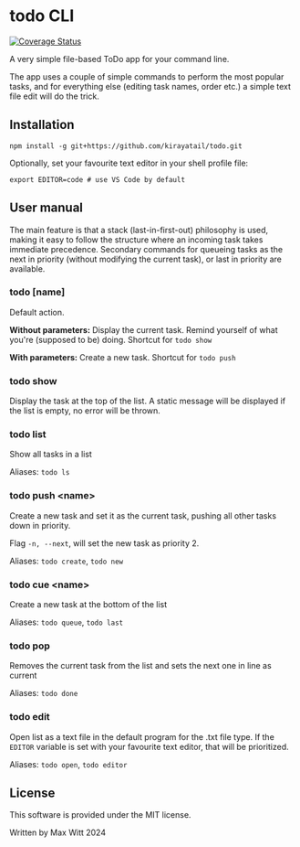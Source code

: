 # todo CLI

[![Coverage Status](https://coveralls.io/repos/github/kirayatail/todo/badge.svg?branch=main)](https://coveralls.io/github/kirayatail/todo?branch=main)

A very simple file-based ToDo app for your command line.

The app uses a couple of simple commands to perform the most popular tasks, 
and for everything else (editing task names, order etc.) a simple text file 
edit will do the trick.

## Installation

`npm install -g git+https://github.com/kirayatail/todo.git`

Optionally, set your favourite text editor in your shell profile file:

```
export EDITOR=code # use VS Code by default
```

## User manual

The main feature is that a stack (last-in-first-out) philosophy is used, 
making it easy to follow the structure where an incoming task takes immediate 
precedence. Secondary commands for queueing tasks as the next in priority 
(without modifying the current task), or last in priority are available.

### todo [name]

Default action. 

**Without parameters:** Display the current task. Remind yourself of what you're (supposed to be) doing. Shortcut for `todo show`

**With parameters:** Create a new task. Shortcut for `todo push`

### todo show

Display the task at the top of the list. A static message will be displayed if the list is empty, no error will be thrown.

### todo list

Show all tasks in a list

Aliases: `todo ls`

### todo push \<name\>

Create a new task and set it as the current task, pushing all other tasks 
down in priority.

Flag `-n, --next`, will set the new task as priority 2.

Aliases: `todo create`, `todo new`

### todo cue \<name\>

Create a new task at the bottom of the list

Aliases: `todo queue`, `todo last`

### todo pop

Removes the current task from the list and sets the next one in line as current

Aliases: `todo done`

### todo edit

Open list as a text file in the default program for the .txt file type. 
If the `EDITOR` variable is set with your favourite text editor, 
that will be prioritized.

Aliases: `todo open`, `todo editor`

## License

This software is provided under the MIT license.

Written by Max Witt 2024